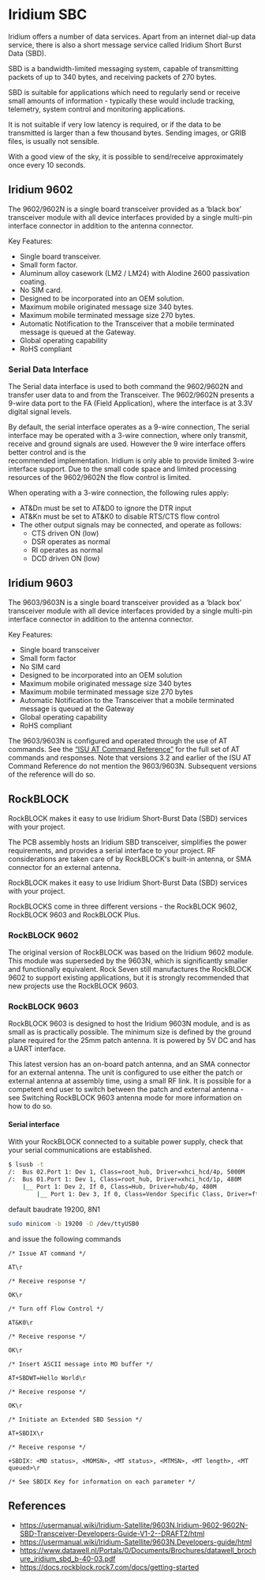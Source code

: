 # Iridium SBC

Iridium offers a number of data services. Apart from an internet dial-up data service, there is also a short 
message service called Iridium Short Burst Data (SBD).

SBD is a bandwidth-limited messaging system, capable of transmitting packets of up to 340 bytes, and receiving packets of 270 bytes.

SBD is suitable for applications which need to regularly send or receive small amounts of information - typically these would include tracking, telemetry, system control and monitoring applications.

It is not suitable if very low latency is required, or if the data to be transmitted is larger than a few thousand bytes. Sending images, or GRIB files, is usually not sensible.

With a good view of the sky, it is possible to send/receive approximately once every 10 seconds.


## Iridium 9602

The 9602/9602N is a single board transceiver provided as a ‘black box’ transceiver module with all device interfaces  provided  by a 
single multi-pin interface connector in addition to the antenna connector.

Key Features:
- Single board transceiver.
- Small form factor.
- Aluminum alloy casework (LM2 / LM24) with Alodine 2600 passivation coating.
- No SIM card.
- Designed to be incorporated into an OEM solution.
- Maximum mobile originated message size 340 bytes.
- Maximum mobile terminated message size 270 bytes.
- Automatic Notification to the Transceiver that a mobile terminated message is queued at the Gateway.
- Global operating capability
- RoHS compliant

### Serial Data Interface

The Serial data interface is used to both command the 9602/9602N and transfer user data to and from the Transceiver. The 9602/9602N 
presents a 9-wire data port to the FA (Field Application), where the interface is at 3.3V digital signal levels.

By default, the serial interface operates as a 9-wire connection, The serial interface may be operated with a 3-wire connection, where
only transmit, receive and ground signals  are  used.  However  the  9  wire  interface  offers  better  control  and  is  the  
recommended implementation. Iridium is only able to provide limited 3-wire interface support. Due to the small code space and limited
processing resources of the 9602/9602N the flow control is limited.
 
When operating with a 3-wire connection, the following rules apply: 
 
- AT&Dn must be set to AT&D0 to ignore the DTR input
- AT&Kn must be set to AT&K0 to disable RTS/CTS flow control
- The other output signals may be connected, and operate as follows: 
	- CTS driven ON (low) 
	- DSR operates as normal 
	- RI operates as normal 
	- DCD driven ON (low)


## Iridium 9603

The 9603/9603N is a single board transceiver provided as a ‘black box’ transceiver module with all device interfaces provided by a 
single multi-pin interface connector in addition to the antenna connector.

Key Features:
- Single board transceiver 
- Small form factor 
- No SIM card 
- Designed to be incorporated into an OEM solution 
- Maximum mobile originated message size 340 bytes 
- Maximum mobile terminated message size 270 bytes 
- Automatic Notification to the Transceiver that a mobile terminated message is queued at the Gateway 
- Global operating capability 
- RoHS compliant

The 9603/9603N is configured and operated through the use of AT commands. See the 
[“ISU AT Command Reference”](https://www.google.com/url?sa=t&rct=j&q=&esrc=s&source=web&cd=&ved=2ahUKEwibtcbmn670AhWehP0HHdyvD3EQFnoECAUQAQ&url=https%3A%2F%2Fwww.beamcommunications.com%2Fdocument%2F328-iridium-isu-at-command-reference-v5&usg=AOvVaw3JcNmRmEgJsIaUPvivEPXI) 
for the full set of AT commands and responses. Note that versions 3.2 and earlier of the ISU AT Command 
Reference do not mention the 9603/9603N. Subsequent versions of the reference will do so.


## RockBLOCK

RockBLOCK makes it easy to use Iridium Short-Burst Data (SBD) services with your project.

The PCB assembly hosts an Iridium SBD transceiver, simplifies the power requirements, and provides a serial interface to your project.
RF considerations are taken care of by RockBLOCK's built-in antenna, or SMA connector for an external antenna.

RockBLOCK makes it easy to use Iridium Short-Burst Data (SBD) services with your project.

RockBLOCKS come in three different versions - the RockBLOCK 9602, RockBLOCK 9603 and RockBLOCK Plus.

### RockBLOCK 9602

The original version of RockBLOCK was based on the Iridium 9602 module. This module was superseded by the 9603N, which is 
significantly smaller and functionally equivalent. Rock Seven still manufactures the RockBLOCK 9602 to support existing applications, 
but it is strongly recommended that new projects use the RockBLOCK 9603.


### RockBLOCK 9603

RockBLOCK 9603 is designed to host the Iridium 9603N module, and is as small as is practically possible. The minimum size is defined 
by the ground plane required for the 25mm patch antenna. It is powered by 5V DC and has a UART interface.

This latest version has an on-board patch antenna, and an SMA connector for an external antenna. The unit is configured to use either 
the patch or external antenna at assembly time, using a small RF link. It is possible for a competent end user to switch between the 
patch and external antenna - see Switching RockBLOCK 9603 antenna mode for more information on how to do so.


#### Serial interface

With your RockBLOCK connected to a suitable power supply, check that your serial communications are established.

```bash
$ lsusb -t
/:  Bus 02.Port 1: Dev 1, Class=root_hub, Driver=xhci_hcd/4p, 5000M
/:  Bus 01.Port 1: Dev 1, Class=root_hub, Driver=xhci_hcd/1p, 480M
    |__ Port 1: Dev 2, If 0, Class=Hub, Driver=hub/4p, 480M
        |__ Port 1: Dev 3, If 0, Class=Vendor Specific Class, Driver=ftdi_sio, 12M
```

default baudrate 19200, 8N1

```bash
sudo minicom -b 19200 -D /dev/ttyUSB0
```

and issue the following commands
```text
/* Issue AT command */

AT\r

/* Receive response */

OK\r

/* Turn off Flow Control */

AT&K0\r

/* Receive response */

OK\r

/* Insert ASCII message into MO buffer */

AT+SBDWT=Hello World\r 

/* Receive response */

OK\r

/* Initiate an Extended SBD Session */

AT+SBDIX\r

/* Receive response */ 

+SBDIX: <MO status>, <MOMSN>, <MT status>, <MTMSN>, <MT length>, <MT queued>\r

/* See SBDIX Key for information on each parameter */
```



## References

- https://usermanual.wiki/Iridium-Satellite/9603N.Iridium-9602-9602N-SBD-Transceiver-Developers-Guide-V1-2--DRAFT2/html
- https://usermanual.wiki/Iridium-Satellite/9603N.Developers-guide/html
- https://www.datawell.nl/Portals/0/Documents/Brochures/datawell_brochure_iridium_sbd_b-40-03.pdf
- https://docs.rockblock.rock7.com/docs/getting-started
